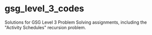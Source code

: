 # gsg_level_3_codes
Solutions for GSG Level 3 Problem Solving assignments, including the "Activity Schedules" recursion problem.
